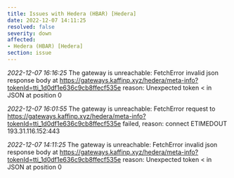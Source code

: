 ```yaml
---
title: Issues with Hedera (HBAR) [Hedera]
date: 2022-12-07 14:11:25
resolved: false
severity: down
affected:
- Hedera (HBAR) [Hedera]
section: issue
---
```


*2022-12-07 16:16:25* The gateway is unreachable: FetchError invalid json response body at https://gateways.kaffinp.xyz/hedera/meta-info?tokenId=tti_1d0df1e636c9cb8ffecf535e reason: Unexpected token < in JSON at position 0

*2022-12-07 16:01:55* The gateway is unreachable: FetchError request to https://gateways.kaffinp.xyz/hedera/meta-info?tokenId=tti_1d0df1e636c9cb8ffecf535e failed, reason: connect ETIMEDOUT 193.31.116.152:443

*2022-12-07 14:11:25* The gateway is unreachable: FetchError invalid json response body at https://gateways.kaffinp.xyz/hedera/meta-info?tokenId=tti_1d0df1e636c9cb8ffecf535e reason: Unexpected token < in JSON at position 0